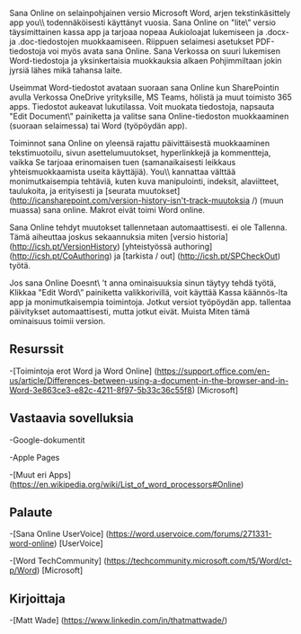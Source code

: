 

Sana Online on selainpohjainen versio Microsoft Word, arjen
tekstinkäsittely app you\\\\ todennäköisesti käyttänyt vuosia. Sana Online on
\"lite\” versio täysimittainen kassa app ja tarjoaa nopeaa
Aukioloajat lukemiseen ja .docx- ja .doc-tiedostojen muokkaamiseen. Riippuen
selaimesi asetukset PDF-tiedostoja voi myös avata sana Online. Sana
Verkossa on suuri lukemisen Word-tiedostoja ja yksinkertaisia muokkauksia alkaen
Pohjimmiltaan jokin jyrsiä lähes mikä tahansa laite.

Useimmat Word-tiedostot avataan suoraan sana Online kun SharePointin avulla
Verkossa OneDrive yrityksille, MS Teams, hölistä ja muut toimisto
365 apps. Tiedostot aukeavat lukutilassa. Voit muokata tiedostoja, napsauta
\"Edit Document\” painiketta ja valitse sana Online-tiedoston muokkaaminen
(suoraan selaimessa) tai Word (työpöydän app).

Toiminnot sana Online on yleensä rajattu päivittäisestä muokkaaminen
tekstimuotoilu, sivun asettelumuutokset, hyperlinkkejä ja kommentteja, vaikka
Se tarjoaa erinomaisen tuen (samanaikaisesti leikkaus yhteismuokkaamista
useita käyttäjiä). You\\\\ kannattaa välttää monimutkaisempia tehtäviä, kuten kuva
manipulointi, indeksit, alaviitteet, taulukoita, ja erityisesti ja [seurata
muutokset] (http://icansharepoint.com/version-history-isn't-track-muutoksia /)
(muun muassa) sana online. Makrot eivät toimi Word online.

Sana Online tehdyt muutokset tallennetaan automaattisesti. ei ole
Tallenna. Tämä aiheuttaa joskus sekaannuksia miten [versio
historia] (http://icsh.pt/VersionHistory)
[yhteistyössä authoring] (http://icsh.pt/CoAuthoring) ja [tarkista
/ out] (http://icsh.pt/SPCheckOut) työtä.

Jos sana Online Doesnt\ 't anna ominaisuuksia sinun täytyy tehdä työtä,
Klikkaa \"Edit Word\” painiketta valikkorivillä, voit käyttää
Kassa käännös-lta app ja monimutkaisempia toimintoja. Jotkut versiot
työpöydän app. tallentaa päivitykset automaattisesti, mutta jotkut eivät. Muista
Miten tämä ominaisuus toimii version.

Resurssit
---------

-[Toimintoja erot Word ja Word
    Online] (https://support.office.com/en-us/article/Differences-between-using-a-document-in-the-browser-and-in-Word-3e863ce3-e82c-4211-8f97-5b33c36c55f8)
    \[Microsoft\]

Vastaavia sovelluksia
--------------------

-Google-dokumentit

-Apple Pages

-[Muut eri
    Apps] (https://en.wikipedia.org/wiki/List_of_word_processors#Online)

Palaute
---------

-[Sana Online UserVoice] (https://word.uservoice.com/forums/271331-word-online)
    \[UserVoice\]

-[Word TechCommunity] (https://techcommunity.microsoft.com/t5/Word/ct-p/Word)
    \[Microsoft\]

Kirjoittaja
---------

-[Matt Wade] (https://www.linkedin.com/in/thatmattwade/)

